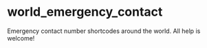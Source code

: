 # world_emergency_contact
Emergency contact number shortcodes around the world. All help is welcome!
